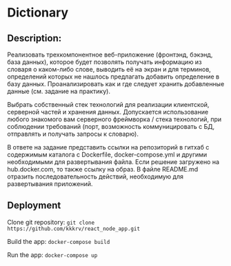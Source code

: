 # Dictionary

## Description: 
Реализовать трехкомпонентное веб-приложение (фронтэнд, бэкэнд, база данных), которое будет позволять получать информацию из словаря о каком-либо слове, выводить её на экран и для терминов, определений которых не нашлось предлагать добавить определение в базу данных. Проанализировать как и где следует хранить добавленные данные (см. задание на практику). 

Выбрать собственный стек технологий для реализации клиентской, серверной частей и хранения данных. Допускается использование любого знакомого вам серверного фреймворка / стека технологий, при соблюдении требований (порт, возможность коммуницировать с БД, отправлять и получать запросы к словарю).

В ответе на задание представить ссылки на репозиторий в гитхаб с содержимым каталога c Dockerfile, docker-compose.yml и другими необходимыми для развертывания файла. Если решение загружено на hub.docker.com, то также ссылку на образ. В файле README.md отразить последовательность действий, необходимую для развертывания приложений. 

## Deployment

Clone git repository:
```git clone https://github.com/kkkrv/react_node_app.git```

Build the app:
```docker-compose build```

Run the app:
```docker-compose up```